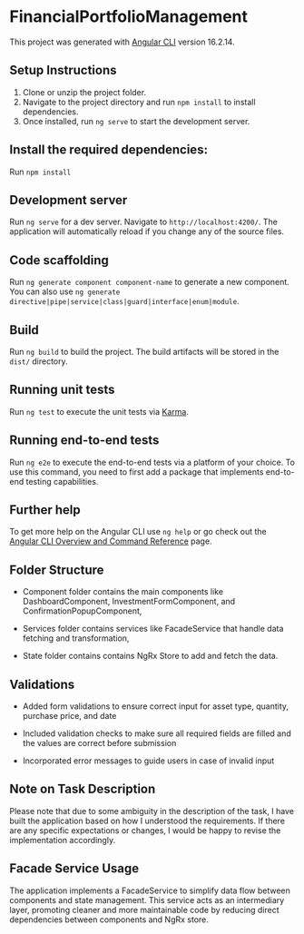 # FinancialPortfolioManagement

This project was generated with [Angular CLI](https://github.com/angular/angular-cli) version 16.2.14.

## Setup Instructions

1. Clone or unzip the project folder.
2. Navigate to the project directory and run `npm install` to install dependencies.
3. Once installed, run `ng serve` to start the development server.


## Install the required dependencies:

Run `npm install`

## Development server

Run `ng serve` for a dev server. Navigate to `http://localhost:4200/`. The application will automatically reload if you change any of the source files.

## Code scaffolding

Run `ng generate component component-name` to generate a new component. You can also use `ng generate directive|pipe|service|class|guard|interface|enum|module`.

## Build

Run `ng build` to build the project. The build artifacts will be stored in the `dist/` directory.

## Running unit tests

Run `ng test` to execute the unit tests via [Karma](https://karma-runner.github.io).

## Running end-to-end tests

Run `ng e2e` to execute the end-to-end tests via a platform of your choice. To use this command, you need to first add a package that implements end-to-end testing capabilities.

## Further help

To get more help on the Angular CLI use `ng help` or go check out the [Angular CLI Overview and Command Reference](https://angular.io/cli) page.


## Folder Structure

* Component folder contains the main components like DashboardComponent, InvestmentFormComponent, and ConfirmationPopupComponent,

* Services folder contains services like FacadeService that handle data fetching and transformation,

* State folder contains contains NgRx Store to add and fetch the data.

## Validations

* Added form validations to ensure correct input for asset type, quantity, purchase price, and date

* Included validation checks to make sure all required fields are filled and the values are correct before submission

* Incorporated error messages to guide users in case of invalid input


## Note on Task Description

Please note that due to some ambiguity in the description of the task, I have built the application based on how I understood the requirements. If there are any specific expectations or changes, I would be happy to revise the implementation accordingly.


## Facade Service Usage

The application implements a FacadeService to simplify data flow between components and state management. This service acts as an intermediary layer, promoting cleaner and more maintainable code by reducing direct dependencies between components and NgRx store.






